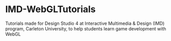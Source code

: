 # IMD-WebGLTutorials
Tutorials made for Design Studio 4 at Interactive Multimedia &amp; Design (IMD) program, Carleton University, to help students learn game development with WebGL
